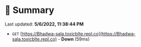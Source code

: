 # 📖 Summary
Last updated: **5/6/2022, 11:38:44 PM**

- `GET` [https://Bhadwa-sala.toxicblte.repl.co](https://Bhadwa-sala.toxicblte.repl.co) - **Down** (59ms)
